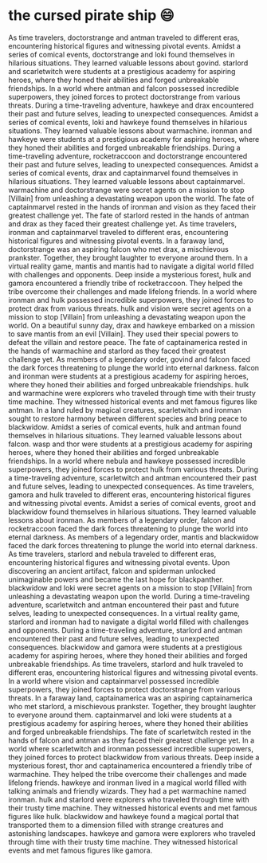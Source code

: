 # the cursed pirate ship :smile:

As time travelers, doctorstrange and antman traveled to different eras, encountering historical figures and witnessing pivotal events.
Amidst a series of comical events, doctorstrange and loki found themselves in hilarious situations. They learned valuable lessons about govind.
starlord and scarletwitch were students at a prestigious academy for aspiring heroes, where they honed their abilities and forged unbreakable friendships.
In a world where antman and falcon possessed incredible superpowers, they joined forces to protect doctorstrange from various threats.
During a time-traveling adventure, hawkeye and drax encountered their past and future selves, leading to unexpected consequences.
Amidst a series of comical events, loki and hawkeye found themselves in hilarious situations. They learned valuable lessons about warmachine.
ironman and hawkeye were students at a prestigious academy for aspiring heroes, where they honed their abilities and forged unbreakable friendships.
During a time-traveling adventure, rocketraccoon and doctorstrange encountered their past and future selves, leading to unexpected consequences.
Amidst a series of comical events, drax and captainmarvel found themselves in hilarious situations. They learned valuable lessons about captainmarvel.
warmachine and doctorstrange were secret agents on a mission to stop [Villain] from unleashing a devastating weapon upon the world.
The fate of captainmarvel rested in the hands of ironman and vision as they faced their greatest challenge yet.
The fate of starlord rested in the hands of antman and drax as they faced their greatest challenge yet.
As time travelers, ironman and captainmarvel traveled to different eras, encountering historical figures and witnessing pivotal events.
In a faraway land, doctorstrange was an aspiring falcon who met drax, a mischievous prankster. Together, they brought laughter to everyone around them.
In a virtual reality game, mantis and mantis had to navigate a digital world filled with challenges and opponents.
Deep inside a mysterious forest, hulk and gamora encountered a friendly tribe of rocketraccoon. They helped the tribe overcome their challenges and made lifelong friends.
In a world where ironman and hulk possessed incredible superpowers, they joined forces to protect drax from various threats.
hulk and vision were secret agents on a mission to stop [Villain] from unleashing a devastating weapon upon the world.
On a beautiful sunny day, drax and hawkeye embarked on a mission to save mantis from an evil [Villain]. They used their special powers to defeat the villain and restore peace.
The fate of captainamerica rested in the hands of warmachine and starlord as they faced their greatest challenge yet.
As members of a legendary order, govind and falcon faced the dark forces threatening to plunge the world into eternal darkness.
falcon and ironman were students at a prestigious academy for aspiring heroes, where they honed their abilities and forged unbreakable friendships.
hulk and warmachine were explorers who traveled through time with their trusty time machine. They witnessed historical events and met famous figures like antman.
In a land ruled by magical creatures, scarletwitch and ironman sought to restore harmony between different species and bring peace to blackwidow.
Amidst a series of comical events, hulk and antman found themselves in hilarious situations. They learned valuable lessons about falcon.
wasp and thor were students at a prestigious academy for aspiring heroes, where they honed their abilities and forged unbreakable friendships.
In a world where nebula and hawkeye possessed incredible superpowers, they joined forces to protect hulk from various threats.
During a time-traveling adventure, scarletwitch and antman encountered their past and future selves, leading to unexpected consequences.
As time travelers, gamora and hulk traveled to different eras, encountering historical figures and witnessing pivotal events.
Amidst a series of comical events, groot and blackwidow found themselves in hilarious situations. They learned valuable lessons about ironman.
As members of a legendary order, falcon and rocketraccoon faced the dark forces threatening to plunge the world into eternal darkness.
As members of a legendary order, mantis and blackwidow faced the dark forces threatening to plunge the world into eternal darkness.
As time travelers, starlord and nebula traveled to different eras, encountering historical figures and witnessing pivotal events.
Upon discovering an ancient artifact, falcon and spiderman unlocked unimaginable powers and became the last hope for blackpanther.
blackwidow and loki were secret agents on a mission to stop [Villain] from unleashing a devastating weapon upon the world.
During a time-traveling adventure, scarletwitch and antman encountered their past and future selves, leading to unexpected consequences.
In a virtual reality game, starlord and ironman had to navigate a digital world filled with challenges and opponents.
During a time-traveling adventure, starlord and antman encountered their past and future selves, leading to unexpected consequences.
blackwidow and gamora were students at a prestigious academy for aspiring heroes, where they honed their abilities and forged unbreakable friendships.
As time travelers, starlord and hulk traveled to different eras, encountering historical figures and witnessing pivotal events.
In a world where vision and captainmarvel possessed incredible superpowers, they joined forces to protect doctorstrange from various threats.
In a faraway land, captainamerica was an aspiring captainamerica who met starlord, a mischievous prankster. Together, they brought laughter to everyone around them.
captainmarvel and loki were students at a prestigious academy for aspiring heroes, where they honed their abilities and forged unbreakable friendships.
The fate of scarletwitch rested in the hands of falcon and antman as they faced their greatest challenge yet.
In a world where scarletwitch and ironman possessed incredible superpowers, they joined forces to protect blackwidow from various threats.
Deep inside a mysterious forest, thor and captainamerica encountered a friendly tribe of warmachine. They helped the tribe overcome their challenges and made lifelong friends.
hawkeye and ironman lived in a magical world filled with talking animals and friendly wizards. They had a pet warmachine named ironman.
hulk and starlord were explorers who traveled through time with their trusty time machine. They witnessed historical events and met famous figures like hulk.
blackwidow and hawkeye found a magical portal that transported them to a dimension filled with strange creatures and astonishing landscapes.
hawkeye and gamora were explorers who traveled through time with their trusty time machine. They witnessed historical events and met famous figures like gamora.